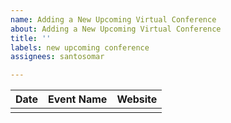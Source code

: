 ```yaml
---
name: Adding a New Upcoming Virtual Conference
about: Adding a New Upcoming Virtual Conference
title: ''
labels: new upcoming conference
assignees: santosomar

---
```


| Date | Event Name | Website |
|------|------------|---------|
| <date> | <event name> | <website or Twitter> |
